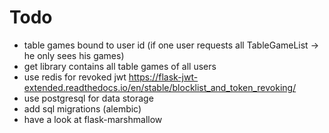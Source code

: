 # Todo

- table games bound to user id (if one user requests all TableGameList -> he only sees his games)
- get library contains all table games of all users 
- use redis for revoked jwt https://flask-jwt-extended.readthedocs.io/en/stable/blocklist_and_token_revoking/
- use postgresql for data storage
- add sql migrations (alembic)
- have a look at flask-marshmallow